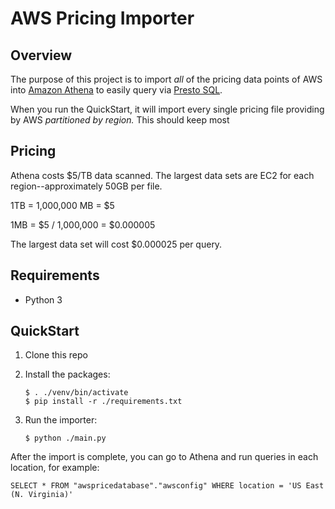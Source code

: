 # AWS Pricing Importer

## Overview
The purpose of this project is to import *all* of the pricing data points of AWS into [Amazon Athena](https://aws.amazon.com/athena/) to easily query via [Presto SQL](https://prestodb.github.io/docs/0.172/index.html).

When you run the QuickStart, it will import every single pricing file providing by AWS *partitioned by region.*  This should keep most 


## Pricing
Athena costs $5/TB data scanned. The largest data sets are EC2 for each region--approximately 50GB per file.

1TB = 1,000,000 MB = $5

1MB = $5 / 1,000,000 = $0.000005

The largest data set will cost $0.000025 per query.

## Requirements
* Python 3



## QuickStart
1. Clone this repo
2. Install the packages:
    ````
    $ . ./venv/bin/activate
    $ pip install -r ./requirements.txt
    ````

3. Run the importer:
    ````
    $ python ./main.py
    ````

After the import is complete, you can go to Athena and run queries in each location, for example:

````
SELECT * FROM "awspricedatabase"."awsconfig" WHERE location = 'US East (N. Virginia)'
````


